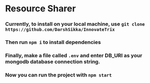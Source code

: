 # Resource Sharer

### Currently, to install on your local machine, use `git clone https://github.com/DarshSikka/InnovateTrix`

### Then run `npm i` to install dependencies

### Finally, make a file called `.env` and enter DB_URI as your mongodb database connection string.

### Now you can run the project with `npm start`

